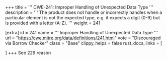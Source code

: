 +++
title = '''
CWE-241: Improper Handling of Unexpected Data Type
'''
description	= '''
The product does not handle or incorrectly handles when a particular element is not the expected type, e.g. it expects a digit (0-9) but is provided with a letter (A-Z).
'''
weight = 241

[extra]
id = 241
name = '''
Improper Handling of Unexpected Data Type
'''
url = "https://cwe.mitre.org/data/definitions/241.html"
vote = "Discouraged via Borrow Checker"
class = "Base"
clippy_helps = false
rust_docs_links = [
	
]
+++
See 229 reason